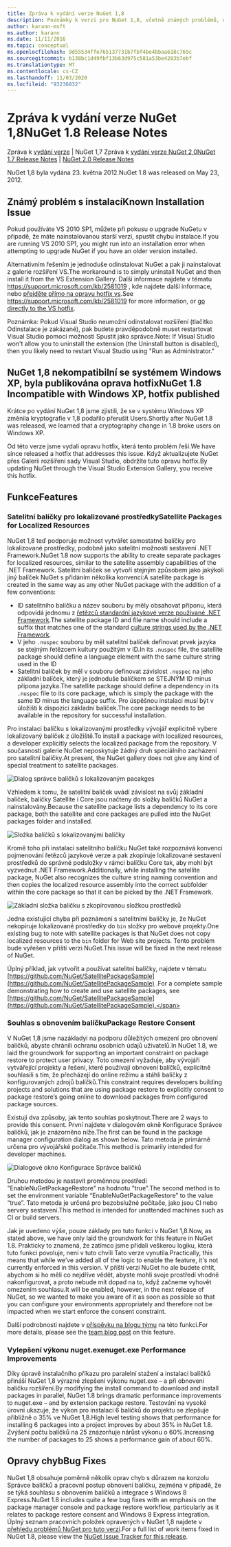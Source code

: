 ```yaml
---
title: Zpráva k vydání verze NuGet 1,8
description: Poznámky k verzi pro NuGet 1,8, včetně známých problémů, oprav chyb, přidaných funkcí a chcete odeslat obecnou.
author: karann-msft
ms.author: karann
ms.date: 11/11/2016
ms.topic: conceptual
ms.openlocfilehash: 9d55534ffe765137731b7fbf4be4bbaa618c769c
ms.sourcegitcommit: b138bc1d49fbf13b63d975c581a53be4283b7ebf
ms.translationtype: MT
ms.contentlocale: cs-CZ
ms.lasthandoff: 11/03/2020
ms.locfileid: "93236832"
---
```

# <a name="nuget-18-release-notes"></a><span data-ttu-id="07463-103">Zpráva k vydání verze NuGet 1,8</span><span class="sxs-lookup"><span data-stu-id="07463-103">NuGet 1.8 Release Notes</span></span>

<span data-ttu-id="07463-104">Zpráva k [vydání verze](../release-notes/nuget-1.7.md)  |  NuGet 1,7 Zpráva k [vydání verze NuGet 2,0](../release-notes/nuget-2.0.md)</span><span class="sxs-lookup"><span data-stu-id="07463-104">[NuGet 1.7 Release Notes](../release-notes/nuget-1.7.md) | [NuGet 2.0 Release Notes](../release-notes/nuget-2.0.md)</span></span>

<span data-ttu-id="07463-105">NuGet 1,8 byla vydána 23. května 2012.</span><span class="sxs-lookup"><span data-stu-id="07463-105">NuGet 1.8 was released on May 23, 2012.</span></span>

## <a name="known-installation-issue"></a><span data-ttu-id="07463-106">Známý problém s instalací</span><span class="sxs-lookup"><span data-stu-id="07463-106">Known Installation Issue</span></span>
<span data-ttu-id="07463-107">Pokud používáte VS 2010 SP1, můžete při pokusu o upgrade NuGetu v případě, že máte nainstalovanou starší verzi, spustit chybu instalace.</span><span class="sxs-lookup"><span data-stu-id="07463-107">If you are running VS 2010 SP1, you might run into an installation error when attempting to upgrade NuGet if you have an older version installed.</span></span>

<span data-ttu-id="07463-108">Alternativním řešením je jednoduše odinstalovat NuGet a pak ji nainstalovat z galerie rozšíření VS.</span><span class="sxs-lookup"><span data-stu-id="07463-108">The workaround is to simply uninstall NuGet and then install it from the VS Extension Gallery.</span></span>  <span data-ttu-id="07463-109">Další informace najdete v tématu <https://support.microsoft.com/kb/2581019> , kde najdete další informace, nebo [přejděte přímo na opravu hotfix vs](http://bit.ly/vsixcertfix).</span><span class="sxs-lookup"><span data-stu-id="07463-109">See <https://support.microsoft.com/kb/2581019> for more information, or [go directly to the VS hotfix](http://bit.ly/vsixcertfix).</span></span>

<span data-ttu-id="07463-110">Poznámka: Pokud Visual Studio neumožní odinstalovat rozšíření (tlačítko Odinstalace je zakázané), pak budete pravděpodobně muset restartovat Visual Studio pomocí možnosti Spustit jako správce.</span><span class="sxs-lookup"><span data-stu-id="07463-110">Note: If Visual Studio won't allow you to uninstall the extension (the Uninstall button is disabled), then you likely need to restart Visual Studio using "Run as Administrator."</span></span>

## <a name="nuget-18-incompatible-with-windows-xp-hotfix-published"></a><span data-ttu-id="07463-111">NuGet 1,8 nekompatibilní se systémem Windows XP, byla publikována oprava hotfix</span><span class="sxs-lookup"><span data-stu-id="07463-111">NuGet 1.8 Incompatible with Windows XP, hotfix published</span></span>

<span data-ttu-id="07463-112">Krátce po vydání NuGet 1,8 jsme zjistili, že se v systému Windows XP změnila kryptografie v 1,8 podařilo přerušit Users.</span><span class="sxs-lookup"><span data-stu-id="07463-112">Shortly after NuGet 1.8 was released, we learned that a cryptography change in 1.8 broke users on Windows XP.</span></span>

<span data-ttu-id="07463-113">Od této verze jsme vydali opravu hotfix, která tento problém řeší.</span><span class="sxs-lookup"><span data-stu-id="07463-113">We have since released a hotfix that addresses this issue.</span></span>  <span data-ttu-id="07463-114">Když aktualizujete NuGet přes Galerii rozšíření sady Visual Studio, obdržíte tuto opravu hotfix.</span><span class="sxs-lookup"><span data-stu-id="07463-114">By updating NuGet through the Visual Studio Extension Gallery, you receive this hotfix.</span></span>

## <a name="features"></a><span data-ttu-id="07463-115">Funkce</span><span class="sxs-lookup"><span data-stu-id="07463-115">Features</span></span>

### <a name="satellite-packages-for-localized-resources"></a><span data-ttu-id="07463-116">Satelitní balíčky pro lokalizované prostředky</span><span class="sxs-lookup"><span data-stu-id="07463-116">Satellite Packages for Localized Resources</span></span>
<span data-ttu-id="07463-117">NuGet 1,8 teď podporuje možnost vytvářet samostatné balíčky pro lokalizované prostředky, podobně jako satelitní možnosti sestavení .NET Framework.</span><span class="sxs-lookup"><span data-stu-id="07463-117">NuGet 1.8 now supports the ability to create separate packages for localized resources, similar to the satellite assembly capabilities of the .NET Framework.</span></span>  <span data-ttu-id="07463-118">Satelitní balíček se vytvoří stejným způsobem jako jakýkoli jiný balíček NuGet s přidáním několika konvencí:</span><span class="sxs-lookup"><span data-stu-id="07463-118">A satellite package is created in the same way as any other NuGet package with the addition of a few conventions:</span></span>

* <span data-ttu-id="07463-119">ID satelitního balíčku a název souboru by měly obsahovat příponu, která odpovídá jednomu z [řetězců standardní jazykové verze používané .NET Framework](/openspecs/windows_protocols/ms-lcid/a9eac961-e77d-41a6-90a5-ce1a8b0cdb9c).</span><span class="sxs-lookup"><span data-stu-id="07463-119">The satellite package ID and file name should include a suffix that matches one of the standard [culture strings used by the .NET Framework](/openspecs/windows_protocols/ms-lcid/a9eac961-e77d-41a6-90a5-ce1a8b0cdb9c).</span></span>
* <span data-ttu-id="07463-120">V jeho `.nuspec` souboru by měl satelitní balíček definovat prvek jazyka se stejným řetězcem kultury použitým v ID.</span><span class="sxs-lookup"><span data-stu-id="07463-120">In its `.nuspec` file, the satellite package should define a language element with the same culture string used in the ID</span></span>
* <span data-ttu-id="07463-121">Satelitní balíček by měl v souboru definovat závislost `.nuspec` na jeho základní balíček, který je jednoduše balíčkem se STEJNÝM ID minus přípona jazyka.</span><span class="sxs-lookup"><span data-stu-id="07463-121">The satellite package should define a dependency in its `.nuspec` file to its core package, which is simply the package with the same ID minus the language suffix.</span></span>  <span data-ttu-id="07463-122">Pro úspěšnou instalaci musí být v úložišti k dispozici základní balíček.</span><span class="sxs-lookup"><span data-stu-id="07463-122">The core package needs to be available in the repository for successful installation.</span></span>

<span data-ttu-id="07463-123">Pro instalaci balíčku s lokalizovanými prostředky vývojář explicitně vybere lokalizovaný balíček z úložiště.</span><span class="sxs-lookup"><span data-stu-id="07463-123">To install a package with localized resources, a developer explicitly selects the localized package from the repository.</span></span> <span data-ttu-id="07463-124">V současnosti galerie NuGet neposkytuje žádný druh speciálního zacházení pro satelitní balíčky.</span><span class="sxs-lookup"><span data-stu-id="07463-124">At present, the NuGet gallery does not give any kind of special treatment to satellite packages.</span></span>

![Dialog správce balíčků s lokalizovaným pacakges](./media/dlg-w-loc-packs.png)

<span data-ttu-id="07463-126">Vzhledem k tomu, že satelitní balíček uvádí závislost na svůj základní balíček, balíčky Satellite i Core jsou načteny do složky balíčků NuGet a nainstalovány.</span><span class="sxs-lookup"><span data-stu-id="07463-126">Because the satellite package lists a dependency to its core package, both the satellite and core packages are pulled into the NuGet packages folder and installed.</span></span>

![Složka balíčků s lokalizovanými balíčky](./media/fldr-loc-packs.png)

<span data-ttu-id="07463-128">Kromě toho při instalaci satelitního balíčku NuGet také rozpoznává konvenci pojmenování řetězců jazykové verze a pak zkopíruje lokalizované sestavení prostředků do správné podsložky v rámci balíčku Core tak, aby mohl být vyzvednut .NET Framework.</span><span class="sxs-lookup"><span data-stu-id="07463-128">Additionally, while installing the satellite package, NuGet also recognizes the culture string naming convention and then copies the localized resource assembly into the correct subfolder within the core package so that it can be picked by the .NET Framework.</span></span>

![Základní složka balíčku s zkopírovanou složkou prostředků](./media/fldr-copied-loc.png)

<span data-ttu-id="07463-130">Jedna existující chyba při poznámení s satelitními balíčky je, že NuGet nekopíruje lokalizované prostředky do `bin` složky pro webové projekty.</span><span class="sxs-lookup"><span data-stu-id="07463-130">One existing bug to note with satellite packages is that NuGet does not copy localized resources to the `bin` folder for Web site projects.</span></span>  <span data-ttu-id="07463-131">Tento problém bude vyřešen v příští verzi NuGet.</span><span class="sxs-lookup"><span data-stu-id="07463-131">This issue will be fixed in the next release of NuGet.</span></span>

<span data-ttu-id="07463-132">Úplný příklad, jak vytvořit a používat satelitní balíčky, najdete v tématu [https://github.com/NuGet/SatellitePackageSample](https://github.com/NuGet/SatellitePackageSample) .</span><span class="sxs-lookup"><span data-stu-id="07463-132">For a complete sample demonstrating how to create and use satellite packages, see [https://github.com/NuGet/SatellitePackageSample](https://github.com/NuGet/SatellitePackageSample).</span></span>

### <a name="package-restore-consent"></a><span data-ttu-id="07463-133">Souhlas s obnovením balíčku</span><span class="sxs-lookup"><span data-stu-id="07463-133">Package Restore Consent</span></span>
<span data-ttu-id="07463-134">V NuGet 1,8 jsme nazákladyi na podporu důležitých omezení pro obnovení balíčků, abyste chránili ochranu osobních údajů uživatelů.</span><span class="sxs-lookup"><span data-stu-id="07463-134">In NuGet 1.8, we laid the groundwork for supporting an important constraint on package restore to protect user privacy.</span></span> <span data-ttu-id="07463-135">Toto omezení vyžaduje, aby vývojáři vytvářející projekty a řešení, které používají obnovení balíčků, explicitně souhlasili s tím, že přecházejí do online režimu a stáhli balíčky z konfigurovaných zdrojů balíčků.</span><span class="sxs-lookup"><span data-stu-id="07463-135">This constraint requires developers building projects and solutions that are using package restore to explicitly consent to package restore’s going online to download packages from configured package sources.</span></span>

<span data-ttu-id="07463-136">Existují dva způsoby, jak tento souhlas poskytnout.</span><span class="sxs-lookup"><span data-stu-id="07463-136">There are 2 ways to provide this consent.</span></span> <span data-ttu-id="07463-137">První najdete v dialogovém okně Konfigurace Správce balíčků, jak je znázorněno níže.</span><span class="sxs-lookup"><span data-stu-id="07463-137">The first can be found in the package manager configuration dialog as shown below.</span></span>  <span data-ttu-id="07463-138">Tato metoda je primárně určena pro vývojářské počítače.</span><span class="sxs-lookup"><span data-stu-id="07463-138">This method is primarily intended for developer machines.</span></span>

![Dialogové okno Konfigurace Správce balíčků](./media/pr-consent-configdlg.png)

<span data-ttu-id="07463-140">Druhou metodou je nastavit proměnnou prostředí "EnableNuGetPackageRestore" na hodnotu "true".</span><span class="sxs-lookup"><span data-stu-id="07463-140">The second method is to set the environment variable “EnableNuGetPackageRestore” to the value “true”.</span></span>  <span data-ttu-id="07463-141">Tato metoda je určená pro bezobslužné počítače, jako jsou CI nebo servery sestavení.</span><span class="sxs-lookup"><span data-stu-id="07463-141">This method is intended for unattended machines such as CI or build servers.</span></span>

<span data-ttu-id="07463-142">Jak je uvedeno výše, pouze základy pro tuto funkci v NuGet 1,8.</span><span class="sxs-lookup"><span data-stu-id="07463-142">Now, as stated above, we have only laid the groundwork for this feature in NuGet 1.8.</span></span>  <span data-ttu-id="07463-143">Prakticky to znamená, že zatímco jsme přidali veškerou logiku, která tuto funkci povoluje, není v tuto chvíli Tato verze vynutila.</span><span class="sxs-lookup"><span data-stu-id="07463-143">Practically, this means that while we’ve added all of the logic to enable the feature, it's not currently enforced in this version.</span></span> <span data-ttu-id="07463-144">V příští verzi NuGet ho ale budete chtít, abychom si ho měli co nejdříve vědět, abyste mohli svoje prostředí vhodně nakonfigurovat, a proto nebude mít dopad na to, když začneme vyhovět omezením souhlasu.</span><span class="sxs-lookup"><span data-stu-id="07463-144">It will be enabled, however, in the next release of NuGet, so we wanted to make you aware of it as soon as possible so that you can configure your environments appropriately and therefore not be impacted when we start enforce the consent constraint.</span></span>

<span data-ttu-id="07463-145">Další podrobnosti najdete v [příspěvku na blogu týmu](http://blog.nuget.org/20120518/package-restore-and-consent.html) na této funkci.</span><span class="sxs-lookup"><span data-stu-id="07463-145">For more details, please see the [team blog post](http://blog.nuget.org/20120518/package-restore-and-consent.html) on this feature.</span></span>

### <a name="nugetexe-performance-improvements"></a><span data-ttu-id="07463-146">Vylepšení výkonu nuget.exe</span><span class="sxs-lookup"><span data-stu-id="07463-146">nuget.exe Performance Improvements</span></span>
<span data-ttu-id="07463-147">Díky úpravě instalačního příkazu pro paralelní stažení a instalaci balíčků přináší NuGet 1,8 výrazné zlepšení výkonu nuget.exe – a při obnovení balíčku rozšíření.</span><span class="sxs-lookup"><span data-stu-id="07463-147">By modifying the install command to download and install packages in parallel, NuGet 1.8 brings dramatic performance improvements to nuget.exe – and by extension package restore.</span></span>  <span data-ttu-id="07463-148">Testování na vysoké úrovni ukazuje, že výkon pro instalaci 6 balíčků do projektu se zlepšuje přibližně o 35% ve NuGet 1,8.</span><span class="sxs-lookup"><span data-stu-id="07463-148">High level testing shows that performance for installing 6 packages into a project improves by about 35% in NuGet 1.8.</span></span>  <span data-ttu-id="07463-149">Zvýšení počtu balíčků na 25 znázorňuje nárůst výkonu o 60%.</span><span class="sxs-lookup"><span data-stu-id="07463-149">Increasing the number of packages to 25 shows a performance gain of about 60%.</span></span>

## <a name="bug-fixes"></a><span data-ttu-id="07463-150">Opravy chyb</span><span class="sxs-lookup"><span data-stu-id="07463-150">Bug Fixes</span></span>
<span data-ttu-id="07463-151">NuGet 1,8 obsahuje poměrně několik oprav chyb s důrazem na konzolu Správce balíčků a pracovní postup obnovení balíčku, zejména v případě, že se týká souhlasu s obnovením balíčků a integrace s Windows 8 Express.</span><span class="sxs-lookup"><span data-stu-id="07463-151">NuGet 1.8 includes quite a few bug fixes with an emphasis on the package manager console and package restore workflow, particularly as it relates to package restore consent and Windows 8 Express integration.</span></span>
<span data-ttu-id="07463-152">Úplný seznam pracovních položek opravených v NuGet 1,8 najdete v [přehledu problémů NuGet pro tuto verzi](http://nuget.codeplex.com/workitem/list/advanced?keyword=&status=Closed&type=All&priority=All&release=NuGet%201.8&assignedTo=All&component=All&sortField=Votes&sortDirection=Descending&page=0).</span><span class="sxs-lookup"><span data-stu-id="07463-152">For a full list of work items fixed in NuGet 1.8, please view the [NuGet Issue Tracker for this release](http://nuget.codeplex.com/workitem/list/advanced?keyword=&status=Closed&type=All&priority=All&release=NuGet%201.8&assignedTo=All&component=All&sortField=Votes&sortDirection=Descending&page=0).</span></span>